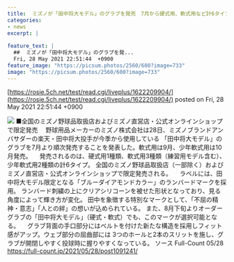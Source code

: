 ```yaml
---
title:  ミズノが「田中将大モデル」のグラブを発売　7月から硬式用、軟式用など計6タイプ  
categories:
- news
excerpt: |
  
feature_text: |
  ##  ミズノが「田中将大モデル」のグラブを発...
  Fri, 28 May 2021 22:51:44  +0900
feature_image: "https://picsum.photos/2560/600?image=733"
image: "https://picsum.photos/2560/600?image=733"
---
```


[https://rosie.5ch.net/test/read.cgi/liveplus/1622209904/](https://rosie.5ch.net/test/read.cgi/liveplus/1622209904/)
posted on Fri, 28 May 2021 22:51:44  +0900

<!--more-->

![](https://full-count.jp/wp-content/uploads/2021/03/06164511/20210306_tanaka_ay-1-560x373.jpg) ■全国のミズノ野球品取扱店およびミズノ直営店・公式オンラインショップで限定発売 　野球用品メーカーのミズノ株式会社は28日、ミズノブランドアンバサダーの楽天・田中将大投手が今季から使用している 「田中将大モデル」のグラブを7月より順次発売することを発表した。軟式用は9月、少年軟式用は10月発売。 　発売されるのは、硬式用1種類、軟式用3種類（練習用モデル含む）、少年軟式用2種類の計6タイプ。 全国のミズノ野球品取扱店（一部除く）およびミズノ直営店・公式オンラインショップで限定発売される。 　ラベルには、田中将大モデル限定となる「ブルーダイアモンドカラー」のランバードマークを採用。 ランバード刺繍の上にクリアシリコーンを被せた形状となっており、見る角度によって輝き方が変化。 田中を象徴する特別なマークとして、「不屈の精神・意志」「人との絆」の想いが込められている。 また、8月下旬よりオーダーグラブの「田中将大モデル」（硬式・軟式）でも、このマークが選択可能となる。 　グラブ背面の手口部分にはベルトを付けた新たな構造を採用しフィット感がアップ。ウェブ部分の屈曲部には 3つのホールと2本のスリットを施し、グラブが開閉しやすく投球時に握りやすくなっている。 ソース Full-Count 05/28 https://full-count.jp/2021/05/28/post1091241/
